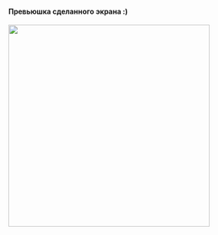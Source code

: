 #### Превьюшка сделанного экрана :)


<img src="https://i.ibb.co/hYJD2ZZ/ezgif-5-f65a9955b8.gif" width="400"/>